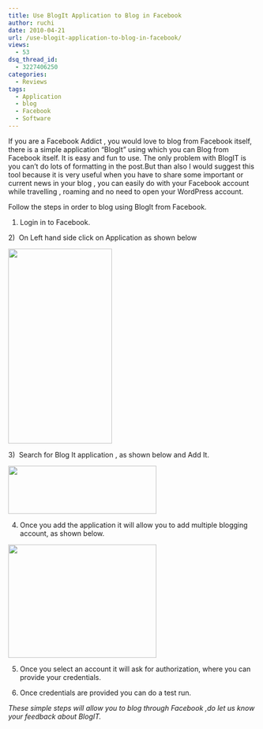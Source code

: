 ```yaml
---
title: Use BlogIt Application to Blog in Facebook
author: ruchi
date: 2010-04-21
url: /use-blogit-application-to-blog-in-facebook/
views:
  - 53
dsq_thread_id:
  - 3227406250
categories:
  - Reviews
tags:
  - Application
  - blog
  - Facebook
  - Software
---
```

If you are a Facebook Addict , you would love to blog from Facebook itself, there is a simple application “BlogIt” using which you can Blog from Facebook itself. It is easy and fun to use. The only problem with BlogIT is you can’t do lots of formatting in the post.But than also I would suggest this tool because it is very useful when you have to share some important or current news in your blog , you can easily do with your Facebook account while travelling , roaming and no need to open your WordPress account.

Follow the steps in order to blog using BlogIt from Facebook.

1) Login in to Facebook.

2)  On Left hand side click on Application as shown below

<a href="http://fbknol.com/2010/04/21/use-blogit-application-to-blog-in-facebook/blogit1/" onclick="_gaq.push(['_trackEvent', 'outbound-article', 'http://fbknol.com/2010/04/21/use-blogit-application-to-blog-in-facebook/blogit1/', '']);" rel="attachment wp-att-1167"><img class="aligncenter size-full  wp-image-54426" src="http://cdn.devilsworkshop.org/files/2010/04/BlogIT1.png" alt="" width="210" height="394" /></a>

3)  Search for Blog It application , as shown below and Add It.

<a href="http://fbknol.com/2010/04/21/use-blogit-application-to-blog-in-facebook/blogit2/" onclick="_gaq.push(['_trackEvent', 'outbound-article', 'http://fbknol.com/2010/04/21/use-blogit-application-to-blog-in-facebook/blogit2/', '']);" rel="attachment wp-att-1168"><img class="aligncenter size-medium wp-image-1168" src="http://cdn.devilsworkshop.org/files/2010/04/BlogIT2-300x81.png" alt="" width="300" height="97" /></a>

4) Once you add the application it will allow you to add multiple blogging account, as shown below.

<a href="http://fbknol.com/2010/04/21/use-blogit-application-to-blog-in-facebook/blogit-2/" onclick="_gaq.push(['_trackEvent', 'outbound-article', 'http://fbknol.com/2010/04/21/use-blogit-application-to-blog-in-facebook/blogit-2/', '']);" rel="attachment wp-att-1169"><img class="aligncenter size-medium wp-image-1169" src="http://cdn.devilsworkshop.org/files/2010/04/BlogIT3-300x229.png" alt="" width="300" height="229" /></a>

5) Once you select an account it will ask for authorization, where you can provide your credentials.

6) Once credentials are provided you can do a test run.

*These simple steps will allow you to blog through Facebook ,do let us know your feedback about BlogIT.*
